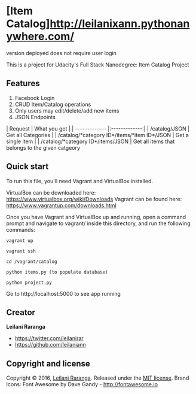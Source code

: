 # [Item Catalog]http://leilanixann.pythonanywhere.com/
version deployed does not require user login

This is a project for Udacity's Full Stack Nanodegree: Item Catalog Project 

## Features
<ol>
  <li>Facebook Login</li>
  <li>CRUD Item/Catalog operations</li>
  <li>Only users may edit/delete/add new items</li>
  <li>JSON Endpoints</li>
</ol>
| Request | What you get | 
| ------------- |:-------------:|
| /catalog/JSON | Get all Categories |
| /catalog/*category ID*/items/*item ID*/JSON | Get a single item |
| /catalog/*category ID*/items/JSON | Get all items that belongs to the given catgeory



## Quick start

To run this file, you'll need Vagrant and VirtualBox installed.

VirtualBox can be downloaded here: https://www.virtualbox.org/wiki/Downloads Vagrant can be found here: https://www.vagrantup.com/downloads.html

Once you have Vagrant and VirtualBox up and running, open a command prompt and navigate to vagrant/ inside this directory, and run the following commands:
```
vagrant up
```
```
vagrant ssh
```
```
cd /vagrant/catalog
```
```
python items.py (to populate database)
```
``` 
python project.py
```

Go to http://localhost:5000 to see app running


## Creator

**Leilani Raranga**

* <https://twitter.com/leilanirar>
* <https://github.com/leilaniann>


## Copyright and license

Copyright © 2016, [Leilani Raranga](http://github.com/leilaniann). 
Released under the [MIT license](https://github.com/helpers/helper-copyright/blob/master/LICENSE). 
Brand Icons: Font Awesome by Dave Gandy - http://fontawesome.io
